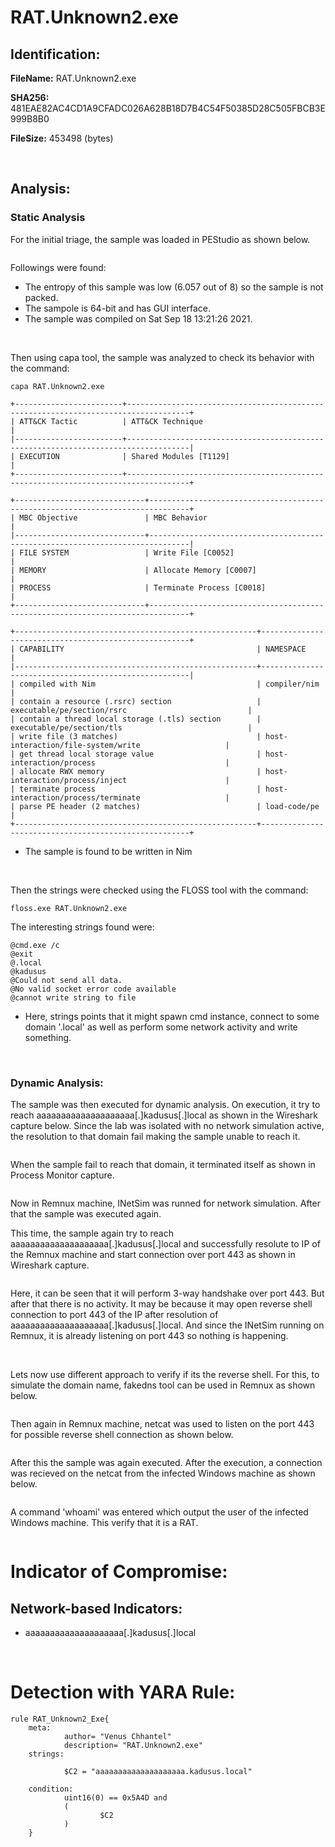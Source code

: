 # RAT.Unknown2.exe

## Identification:

**FileName:** RAT.Unknown2.exe

**SHA256:** 481EAE82AC4CD1A9CFADC026A628B18D7B4C54F50385D28C505FBCB3E999B8B0

**FileSize:** 453498 (bytes)

<br>

## Analysis:

### Static Analysis

For the initial triage, the sample was loaded in PEStudio as shown below.

<image src="../Images/RAT.Unknown2.exe1.png" caption="" alt="" height="" width="" position="center" command="fit" option="" class="img-fluid" title="" >

Followings were found:
- The entropy of this sample was low (6.057 out of 8) so the sample is not packed.
- The sampole is 64-bit and has GUI interface.
- The sample was compiled on Sat Sep 18 13:21:26 2021.

<br>

Then using capa tool, the sample was analyzed to check its behavior with the command:

`capa RAT.Unknown2.exe`

    +------------------------+------------------------------------------------------------------------------------+
    | ATT&CK Tactic          | ATT&CK Technique                                                                   |
    |------------------------+------------------------------------------------------------------------------------|
    | EXECUTION              | Shared Modules [T1129]                                                             |
    +------------------------+------------------------------------------------------------------------------------+
    
    +-----------------------------+-------------------------------------------------------------------------------+
    | MBC Objective               | MBC Behavior                                                                  |
    |-----------------------------+-------------------------------------------------------------------------------|
    | FILE SYSTEM                 | Write File [C0052]                                                            |
    | MEMORY                      | Allocate Memory [C0007]                                                       |
    | PROCESS                     | Terminate Process [C0018]                                                     |
    +-----------------------------+-------------------------------------------------------------------------------+
    
    +------------------------------------------------------+------------------------------------------------------+
    | CAPABILITY                                           | NAMESPACE                                            |
    |------------------------------------------------------+------------------------------------------------------|
    | compiled with Nim                                    | compiler/nim                                         |
    | contain a resource (.rsrc) section                   | executable/pe/section/rsrc                           |
    | contain a thread local storage (.tls) section        | executable/pe/section/tls                            |
    | write file (3 matches)                               | host-interaction/file-system/write                   |
    | get thread local storage value                       | host-interaction/process                             |
    | allocate RWX memory                                  | host-interaction/process/inject                      |
    | terminate process                                    | host-interaction/process/terminate                   |
    | parse PE header (2 matches)                          | load-code/pe                                         |
    +------------------------------------------------------+------------------------------------------------------+

- The sample is found to be written in Nim

<br>

Then the strings were checked using the FLOSS tool with the command:

`floss.exe RAT.Unknown2.exe`

The interesting strings found were:

    @cmd.exe /c
    @exit
    @.local
    @kadusus
    @Could not send all data.
    @No valid socket error code available
    @cannot write string to file

- Here, strings points that it might spawn cmd instance, connect to some domain '.local' as well as perform some network activity and write something.

<br>

### Dynamic Analysis:

The sample was then executed for dynamic analysis. On execution, it try to reach aaaaaaaaaaaaaaaaaaaa[.]kadusus[.]local as shown in the Wireshark capture below. Since the lab was isolated with no network simulation active, the resolution to that domain fail making the sample unable to reach it. 

<image src="../Images/RAT.Unknown2.exe2.png" caption="" alt="" height="" width="" position="center" command="fit" option="" class="img-fluid" title="" >

When the sample fail to reach that domain, it terminated itself as shown in Process Monitor capture.

<image src="../Images/RAT.Unknown2.exe3.png" caption="" alt="" height="" width="" position="center" command="fit" option="" class="img-fluid" title="" >

<br>

Now in Remnux machine, INetSim was runned for network simulation. After that the sample was executed again. 

This time, the sample again try to reach aaaaaaaaaaaaaaaaaaaa[.]kadusus[.]local and successfully resolute to IP of the Remnux machine and start connection over port 443 as shown in Wireshark capture. 

<image src="../Images/RAT.Unknown2.exe4.png" caption="" alt="" height="" width="" position="center" command="fit" option="" class="img-fluid" title="" >

Here, it can be seen that it will perform 3-way handshake over port 443. But after that there is no activity. It may be because it may open reverse shell connection to port 443 of the IP after resolution of aaaaaaaaaaaaaaaaaaaa[.]kadusus[.]local. And since the INetSim running on Remnux, it is already listening on port 443 so nothing is happening. 

<br>

Lets now use different approach to verify if its the reverse shell. For this, to simulate the domain name, fakedns tool can be used in Remnux as shown below.

<image src="../Images/RAT.Unknown2.exe5.png" caption="" alt="" height="" width="" position="center" command="fit" option="" class="img-fluid" title="" >

Then again in Remnux machine, netcat was used to listen on the port 443 for possible reverse shell connection as shown below.

<image src="../Images/RAT.Unknown2.exe6.png" caption="" alt="" height="" width="" position="center" command="fit" option="" class="img-fluid" title="" >

After this the sample was again executed. After the execution, a connection was recieved on the netcat from the infected Windows machine as shown below.

<image src="../Images/RAT.Unknown2.exe7.png" caption="" alt="" height="" width="" position="center" command="fit" option="" class="img-fluid" title="" >

A command 'whoami' was entered which output the user of the infected Windows machine. This verify that it is a RAT.

<image src="../Images/RAT.Unknown2.exe8.png" caption="" alt="" height="" width="" position="center" command="fit" option="" class="img-fluid" title="" >

<br>

# Indicator of Compromise:

## Network-based Indicators:
- aaaaaaaaaaaaaaaaaaaa[.]kadusus[.]local

<br>

# Detection with YARA Rule:

    rule RAT_Unknown2_Exe{
        meta:
                author= "Venus Chhantel"
                description= "RAT.Unknown2.exe"
        strings:

                $C2 = "aaaaaaaaaaaaaaaaaaaa.kadusus.local"
    
        condition:
                uint16(0) == 0x5A4D and
                (
                        $C2
                )
        }

